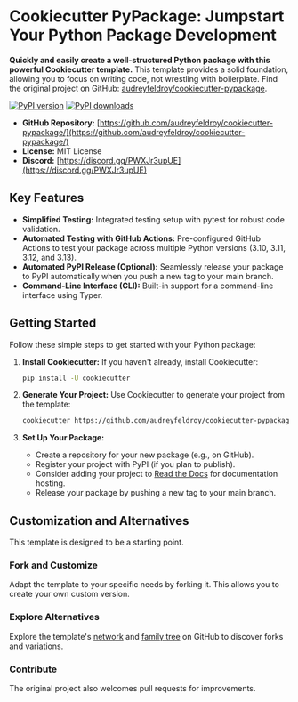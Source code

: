 # Cookiecutter PyPackage: Jumpstart Your Python Package Development

**Quickly and easily create a well-structured Python package with this powerful Cookiecutter template.**  This template provides a solid foundation, allowing you to focus on writing code, not wrestling with boilerplate.  Find the original project on GitHub: [audreyfeldroy/cookiecutter-pypackage](https://github.com/audreyfeldroy/cookiecutter-pypackage).

[![PyPI version](https://img.shields.io/pypi/v/cookiecutter-pypackage.svg)](https://pypi.python.org/pypi/cookiecutter-pypackage)
[![PyPI downloads](https://img.shields.io/pypi/dm/cookiecutter-pypackage.svg)](https://pypi.python.org/pypi/cookiecutter-pypackage)

*   **GitHub Repository:** [https://github.com/audreyfeldroy/cookiecutter-pypackage/](https://github.com/audreyfeldroy/cookiecutter-pypackage/)
*   **License:** MIT License
*   **Discord:** [https://discord.gg/PWXJr3upUE](https://discord.gg/PWXJr3upUE)

## Key Features

*   **Simplified Testing:** Integrated testing setup with pytest for robust code validation.
*   **Automated Testing with GitHub Actions:** Pre-configured GitHub Actions to test your package across multiple Python versions (3.10, 3.11, 3.12, and 3.13).
*   **Automated PyPI Release (Optional):**  Seamlessly release your package to PyPI automatically when you push a new tag to your main branch.
*   **Command-Line Interface (CLI):**  Built-in support for a command-line interface using Typer.

## Getting Started

Follow these simple steps to get started with your Python package:

1.  **Install Cookiecutter:** If you haven't already, install Cookiecutter:

    ```bash
    pip install -U cookiecutter
    ```

2.  **Generate Your Project:** Use Cookiecutter to generate your project from the template:

    ```bash
    cookiecutter https://github.com/audreyfeldroy/cookiecutter-pypackage.git
    ```

3.  **Set Up Your Package:**
    *   Create a repository for your new package (e.g., on GitHub).
    *   Register your project with PyPI (if you plan to publish).
    *   Consider adding your project to [Read the Docs](https://readthedocs.io/) for documentation hosting.
    *   Release your package by pushing a new tag to your main branch.

## Customization and Alternatives

This template is designed to be a starting point.

### Fork and Customize

Adapt the template to your specific needs by forking it. This allows you to create your own custom version.

### Explore Alternatives

Explore the template's [network](https://github.com/audreyfeldroy/cookiecutter-pypackage/network) and [family tree](https://github.com/audreyfeldroy/cookiecutter-pypackage/network/members) on GitHub to discover forks and variations.

### Contribute

The original project also welcomes pull requests for improvements.